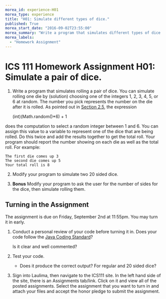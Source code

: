 ```yaml
---
morea_id: experience-H01
morea_type: experience
title: "H01: Simulate different types of dice."
published: True
morea_start_date: "2016-09-02T23:55:00"
morea_summary: "Write a program that simulates different types of dice."
morea_labels: 
  - "Homework Assignment"
---
```


# ICS 111 Homework Assignment H01: Simulate a pair of dice.

1) Write a program that simulates rolling a pair of dice. You can simulate rolling one die by (solution) choosing one of the integers 1, 2, 3, 4, 5, or 6 at random. The number you pick represents the number on the die after it is rolled. As pointed out in [Section 2.5](http://math.hws.edu/javanotes/c2/s5.html), the expression

    (int)(Math.random()*6) + 1
    
does the computation to select a random integer between 1 and 6. You can assign this value to a variable to represent one of the dice that are being rolled. Do this twice and add the results together to get the total roll. Your program should report the number showing on each die as well as the total roll. For example:

    The first die comes up 3
    The second die comes up 5
    Your total roll is 8


2) Modify your program to simulate two 20 sided dice.

3) **Bonus** Modify your program to ask the user for the number of sides for the dice, then simulate rolling them.


## Turning in the Assignment

The assignment is due on Friday, September 2nd at 11:55pm. You may turn it in early. 

1. Conduct a personal review of your code before turning it in. Does your code follow the [Java Coding Standard](../references/reading-java-coding-standard.html)?

   Is it clear and well commented?

2. Test your code.

    * Does it produce the correct output? For regular and 20 sided dice?

3. Sign into Laulima, then navigate to the ICS111 site. In the left hand side of the site, there is an Assignments tab/link.  Click on it and view all of the posted assignments. Select the assignment that you want to turn in and attach your files and accept the honor pledge to submit the assignment.
  
